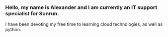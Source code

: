 ### Hello, my name is Alexander and I am currently an IT support specialist for Sunrun.
I have been devoting my free time to learning cloud technologies, as well as python.

<!--
**AlexanderPremo/AlexanderPremo** is a ✨ _special_ ✨ repository because its `README.md` (this file) appears on your GitHub profile.

Here are some ideas to get you started:

